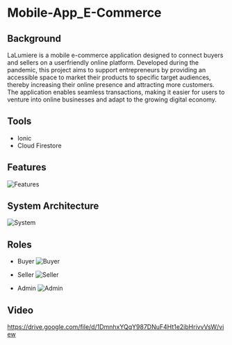 # Mobile-App_E-Commerce

## Background
LaLumiere is a mobile e-commerce application designed to connect buyers and sellers on a userfriendly online platform. Developed during the pandemic, this project aims to support entrepreneurs by providing an accessible space to market their products to specific target audiences, thereby increasing their online presence and attracting more customers. The application enables seamless transactions, making it easier for users to venture into online businesses and adapt to the growing digital economy.

## Tools
- Ionic
- Cloud Firestore

## Features
![Features](https://github.com/user-attachments/assets/93b32eeb-b094-4bc3-95b8-ae2a263e6dd0)


## System Architecture
![System](https://github.com/user-attachments/assets/37a76556-2e4f-4936-a15b-20cdcdd2c046)


## Roles
- Buyer
  ![Buyer](https://github.com/user-attachments/assets/ee7865ac-2517-4d57-8d3f-7d4a20e20c5a)
  
- Seller
  ![Seller](https://github.com/user-attachments/assets/c1db3036-e409-4c24-a4c6-fdb80958632b)

- Admin
  ![Admin](https://github.com/user-attachments/assets/072c0159-509f-4735-8a03-8e4c1886aa28)


## Video
https://drive.google.com/file/d/1DmnhxYQqY987DNuF4Ht1e2ibHrivvVsW/view
